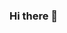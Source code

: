 ### Hi there 👋

<!--
**kannankvsp/kannankvsp** is a ✨ _special_ ✨ repository because its `README.md` (this file) appears on your GitHub profile.

Here are some ideas to get you started:

- 🔭 I’m currently working on ... Spark, kafka, Azure, MERN
- 🌱 I’m currently learning ... MERN
- 📫 How to reach me: ... [linkedin](linkedin.com/in/kannankvsp)
-->
